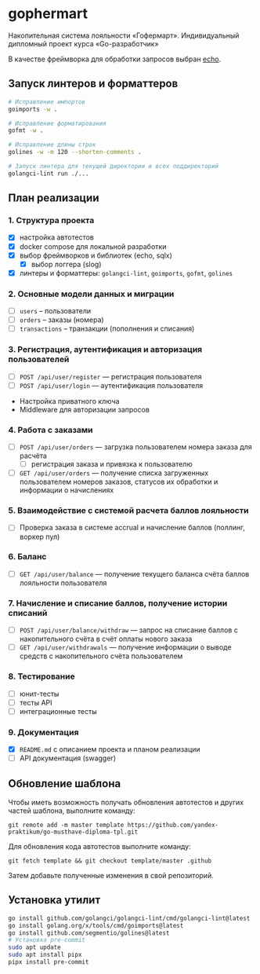 # gophermart

Накопительная система лояльности «Гофермарт». Индивидуальный дипломный проект курса «Go-разработчик»

В качестве фреймворка для обработки запросов выбран [echo](https://github.com/labstack/echo).

## Запуск линтеров и форматтеров

```bash
# Исправление импортов
goimports -w .

# Исправление форматирования
gofmt -w .

# Исправление длины строк
golines -w -m 120 --shorten-comments .

# Запуск линтера для текущей директории и всех поддиректорий
golangci-lint run ./...
```

## План реализации

### 1. Структура проекта

- [x] настройка автотестов
- [x] docker compose для локальной разработки
- [x] выбор фреймворков и библиотек (echo, sqlx)
  - [x] выбор логгера (slog)
- [x] линтеры и форматтеры: `golangci-lint`, `goimports`, `gofmt`, `golines`

### 2. Основные модели данных и миграции

- [ ] `users` – пользователи
- [ ] `orders` – заказы (номера)
- [ ] `transactions` – транзакции (пополнения и списания)

### 3. Регистрация, аутентификация и авторизация пользователей

- [ ] `POST /api/user/register` — регистрация пользователя
- [ ] `POST /api/user/login` — аутентификация пользователя
- Настройка приватного ключа
- Middleware для авторизации запросов

### 4. Работа с заказами

- [ ] `POST /api/user/orders` — загрузка пользователем номера заказа для расчёта 
  - [ ] регистрация заказа и привязка к пользователю
- [ ] `GET /api/user/orders` — получение списка загруженных пользователем номеров заказов, статусов их обработки и информации о начислениях

### 5. Взаимодействие с системой расчета баллов лояльности

- [ ] Проверка заказа в системе accrual и начисление баллов (поллинг, воркер пул)

### 6. Баланс

- [ ] `GET /api/user/balance` — получение текущего баланса счёта баллов лояльности пользователя

### 7. Начисление и списание баллов, получение истории списаний

- [ ] `POST /api/user/balance/withdraw` — запрос на списание баллов с накопительного счёта в счёт оплаты нового заказа
- [ ] `GET /api/user/withdrawals` — получение информации о выводе средств с накопительного счёта пользователем

### 8. Тестирование

- [ ] юнит-тесты
- [ ] тесты API
- [ ] интеграционные тесты

### 9. Документация

- [x] `README.md` с описанием проекта и планом реализации
- [ ] API документация (swagger)

## Обновление шаблона

Чтобы иметь возможность получать обновления автотестов и других частей шаблона, выполните команду:

```
git remote add -m master template https://github.com/yandex-praktikum/go-musthave-diploma-tpl.git
```

Для обновления кода автотестов выполните команду:

```
git fetch template && git checkout template/master .github
```

Затем добавьте полученные изменения в свой репозиторий.

## Установка утилит

```bash
go install github.com/golangci/golangci-lint/cmd/golangci-lint@latest
go install golang.org/x/tools/cmd/goimports@latest
go install github.com/segmentio/golines@latest
# Установка pre-commit
sudo apt update
sudo apt install pipx
pipx install pre-commit
```

